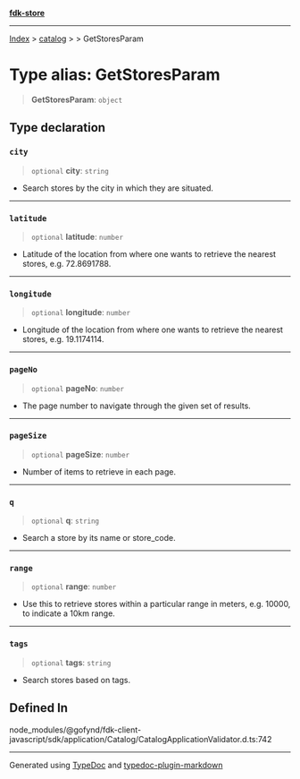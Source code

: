 [**fdk-store**](../../../README.md)
***

[Index](../../../API.md) > [catalog](../../README.md) > [<internal>](../README.md) > GetStoresParam

# Type alias: GetStoresParam

> **GetStoresParam**: `object`

## Type declaration

### `city`

> `optional` **city**: `string`

- Search stores by the city in which they are situated.

***

### `latitude`

> `optional` **latitude**: `number`

- Latitude of the location from where one wants
to retrieve the nearest stores, e.g. 72.8691788.

***

### `longitude`

> `optional` **longitude**: `number`

- Longitude of the location from where one
wants to retrieve the nearest stores, e.g. 19.1174114.

***

### `pageNo`

> `optional` **pageNo**: `number`

- The page number to navigate through the given
set of results.

***

### `pageSize`

> `optional` **pageSize**: `number`

- Number of items to retrieve in each page.

***

### `q`

> `optional` **q**: `string`

- Search a store by its name or store_code.

***

### `range`

> `optional` **range**: `number`

- Use this to retrieve stores within a particular
range in meters, e.g. 10000, to indicate a 10km range.

***

### `tags`

> `optional` **tags**: `string`

- Search stores based on tags.

## Defined In

node\_modules/@gofynd/fdk-client-javascript/sdk/application/Catalog/CatalogApplicationValidator.d.ts:742

***
Generated using [TypeDoc](https://typedoc.org/) and [typedoc-plugin-markdown](https://www.npmjs.com/package/typedoc-plugin-markdown)
